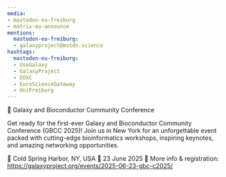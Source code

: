 ```yaml
---
media:
- mastodon-eu-freiburg
- matrix-eu-announce
mentions:
  mastodon-eu-freiburg:
  - galaxyproject@mstdn.science
hashtags:
  mastodon-eu-freiburg:
  - UseGalaxy
  - GalaxyProject
  - EOSC
  - EuroScienceGateway
  - UniFreiburg
---
```

📣 Galaxy and Bioconductor Community Conference

Get ready for the first-ever Galaxy and Bioconductor Community Conference (GBCC 2025)! Join us in New York for an unforgettable event packed with cutting-edge bioinformatics workshops, inspiring keynotes, and amazing networking opportunities. 

📍 Cold Spring Harbor, NY, USA
📅 23 June 2025
🔗 More info & registration: https://galaxyproject.org/events/2025-06-23-gbc-c2025/